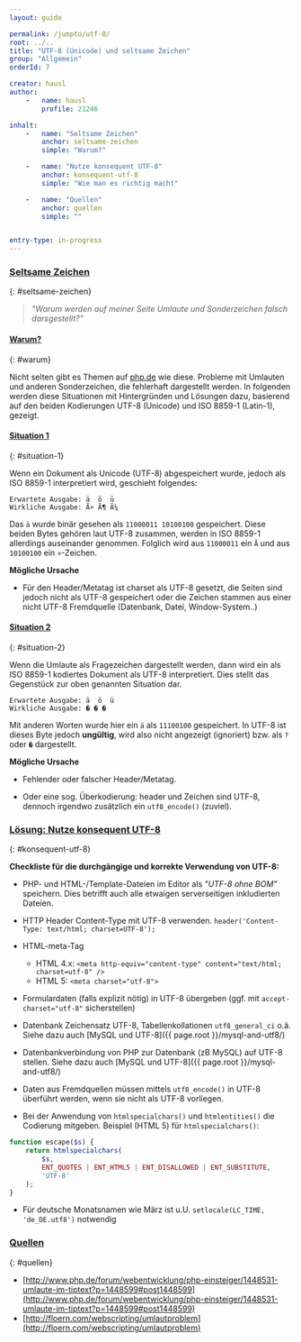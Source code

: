 ```yaml
---
layout: guide

permalink: /jumpto/utf-8/
root: ../..
title: "UTF-8 (Unicode) und seltsame Zeichen"
group: "Allgemein"
orderId: 7

creator: hausl
author:
    -   name: hausl
        profile: 21246

inhalt:
    -   name: "Seltsame Zeichen"
        anchor: seltsame-zeichen
        simple: "Warum?"

    -   name: "Nutze konsequent UTF-8"
        anchor: konsequent-utf-8
        simple: "Wie man es richtig macht"

    -   name: "Quellen"
        anchor: quellen
        simple: ""


entry-type: in-progress
---
```


### [Seltsame Zeichen](#seltsame-zeichen)
{: #seltsame-zeichen}

> *"Warum werden auf meiner Seite Umlaute und Sonderzeichen falsch darsgestellt?"*


#### [Warum?](#warum)
{: #warum}

Nicht selten gibt es Themen auf [php.de](http://www.php.de/) wie diese. Probleme mit Umlauten und anderen Sonderzeichen,
die fehlerhaft dargestellt werden. In folgenden werden diese Situationen mit Hintergründen und Lösungen dazu, basierend auf
den beiden Kodierungen UTF-8 (Unicode) und ISO 8859-1 (Latin-1), gezeigt.


#### [Situation 1](#situation-1)
{: #situation-1}

Wenn ein Dokument als Unicode (UTF-8) abgespeichert wurde, jedoch als ISO 8859-1 interpretiert wird, geschieht folgendes:

~~~
Erwartete Ausgabe: ä  ö  ü
Wirkliche Ausgabe: Ã¤ Ã¶ Ã¼
~~~

Das `ä` wurde binär gesehen als `11000011 10100100` gespeichert. Diese beiden Bytes gehören laut UTF-8 zusammen,
werden in ISO 8859-1 allerdings auseinander genommen. Folglich wird aus `11000011` ein `Ã` und aus `10100100` ein `¤`-Zeichen.


**Mögliche Ursache**

* Für den Header/Metatag ist charset als UTF-8 gesetzt, die Seiten sind jedoch nicht als UTF-8 gespeichert
oder die Zeichen stammen aus einer nicht UTF-8 Fremdquelle (Datenbank, Datei, Window-System..)


#### [Situation 2](#situation-2)
{: #situation-2}

Wenn die Umlaute als Fragezeichen dargestellt werden, dann wird ein als ISO 8859-1 kodiertes Dokument als UTF-8
interpretiert. Dies stellt das Gegenstück zur oben genannten Situation dar.

~~~
Erwartete Ausgabe: ä  ö  ü
Wirkliche Ausgabe: � � �
~~~

Mit anderen Worten wurde hier ein `ä` als `11100100` gespeichert. In UTF-8 ist dieses Byte jedoch **ungültig**, wird also nicht
angezeigt (ignoriert) bzw. als `?` oder `�` dargestellt.


**Mögliche Ursache**

* Fehlender oder falscher Header/Metatag.

* Oder eine sog. Überkodierung: header und Zeichen sind UTF-8, dennoch irgendwo zusätzlich ein `utf8_encode()` (zuviel).


### [Lösung: Nutze konsequent UTF-8](#konsequent-utf-8)
{: #konsequent-utf-8}


**Checkliste für die durchgängige und korrekte Verwendung von UTF-8:**

* PHP- und HTML-/Template-Dateien im Editor als *"UTF-8 ohne BOM"* speichern. Dies betrifft auch alle etwaigen serverseitigen inkludierten Dateien.

* HTTP Header Content-Type mit UTF-8 verwenden. `header('Content-Type: text/html; charset=UTF-8');`

* HTML-meta-Tag
    * HTML 4.x: `<meta http-equiv="content-type" content="text/html; charset=utf-8" />`
    * HTML 5: `<meta charset="utf-8">`


* Formulardaten (falls explizit nötig) in UTF-8 übergeben (ggf. mit `accept-charset="utf-8"` sicherstellen)

* Datenbank Zeichensatz UTF-8, Tabellenkollationen `utf8_general_ci` o.ä.
Siehe dazu auch [MySQL und UTF-8]({{ page.root }}/mysql-and-utf8/)

* Datenbankverbindung von PHP zur Datenbank (zB MySQL) auf UTF-8 stellen.
Siehe dazu auch [MySQL und UTF-8]({{ page.root }}/mysql-and-utf8/)

* Daten aus Fremdquellen müssen mittels `utf8_encode()` in  UTF-8 überführt werden, wenn sie nicht als UTF-8 vorliegen.

* Bei der Anwendung von `htmlspecialchars()` und `htmlentities()` die Codierung mitgeben. Beispiel (HTML 5) für `htmlspecialchars()`:

~~~php
function escape($s) {
    return htmlspecialchars(
        $s,
        ENT_QUOTES | ENT_HTML5 | ENT_DISALLOWED | ENT_SUBSTITUTE,
        'UTF-8'
    );
}
~~~

* Für deutsche Monatsnamen wie März ist u.U. `setlocale(LC_TIME, 'de_DE.utf8')` notwendig


### [Quellen](#quellen)
{: #quellen}

* [http://www.php.de/forum/webentwicklung/php-einsteiger/1448531-umlaute-im-tiptext?p=1448599#post1448599](http://www.php.de/forum/webentwicklung/php-einsteiger/1448531-umlaute-im-tiptext?p=1448599#post1448599)
* [http://floern.com/webscripting/umlautproblem](http://floern.com/webscripting/umlautproblem)
